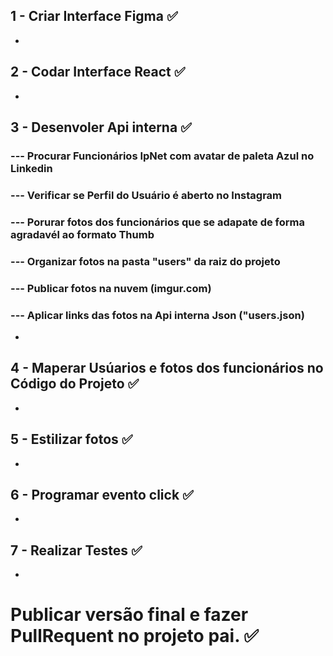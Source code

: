 ## 1 - Criar Interface Figma ✅
-
## 2 - Codar Interface React ✅
-
## 3 - Desenvoler Api interna ✅
### --- Procurar Funcionários IpNet com avatar de paleta Azul no Linkedin
### --- Verificar se Perfil do Usuário é aberto no Instagram
### --- Porurar fotos dos funcionários que se adapate de forma agradavél ao formato Thumb
### --- Organizar fotos na pasta "users" da raiz do projeto
### --- Publicar fotos na nuvem (imgur.com)
### --- Aplicar links das fotos na Api interna Json ("users.json)
-
## 4 - Maperar Usúarios e fotos dos funcionários no Código do Projeto ✅
-
## 5 - Estilizar fotos ✅
-
## 6 - Programar evento click ✅
-
## 7 - Realizar Testes ✅
-
# Publicar versão final e fazer PullRequent no projeto pai. ✅